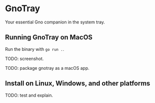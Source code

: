 # GnoTray

Your essential Gno companion in the system tray.

## Running GnoTray on MacOS

Run the binary with `go run .`.

TODO: screenshot.

TODO: package gnotray as a macOS app.

## Install on Linux, Windows, and other platforms

TODO: test and explain.
